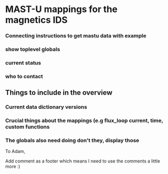 # MAST-U mappings for the **magnetics** IDS


### Connecting instructions to get mastu data with example
### show toplevel globals

### current status
### who to contact

## Things to include in the overview

### Current data dictionary versions
### Crucial things about the mappings (e.g flux_loop current, time, custom functions
### The globals also need doing don't they, display those

To Adam,

Add comment as a footer
which means I need to use the comments a little more :) 
